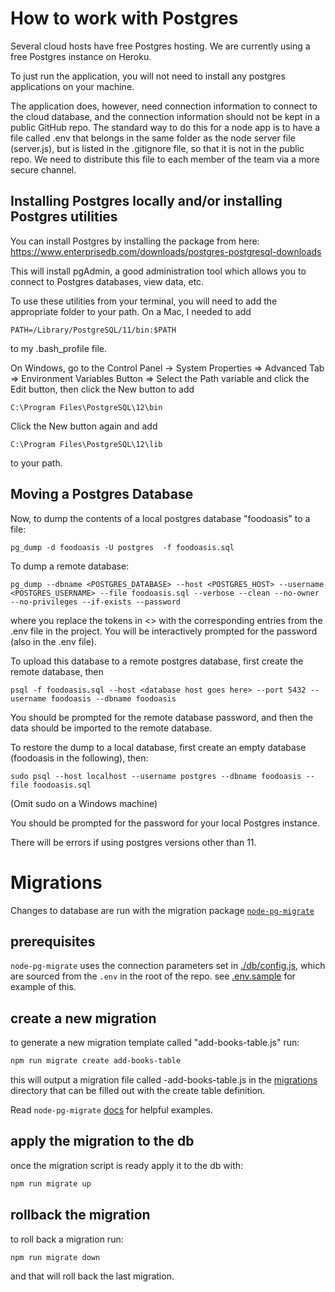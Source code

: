 # How to work with Postgres

Several cloud hosts have free Postgres hosting. We are currently using a free
Postgres instance on Heroku.

To just run the application, you will not need to install any postgres applications on your machine.

The application does, however, need connection information to connect to the cloud
database, and the connection information should not be kept in a public GitHub repo.
The standard way to do this for a node app is to have a file called .env that
belongs in the same folder as the node server file (server.js), but is listed
in the .gitignore file, so that it is not in the public repo. We need to
distribute this file to each member of the team via a more secure channel.

## Installing Postgres locally and/or installing Postgres utilities

You can install Postgres by installing the package from here:
https://www.enterprisedb.com/downloads/postgres-postgresql-downloads

This will install pgAdmin, a good administration tool which allows you to connect
to Postgres databases, view data, etc.

To use these utilities from your terminal, you will need to add the appropriate folder to
your path. On a Mac, I needed to add

```
PATH=/Library/PostgreSQL/11/bin:$PATH
```

to my .bash_profile file.

On Windows, go to the Control Panel -> System Properties => Advanced Tab => Environment Variables Button => Select the Path variable and click the Edit button, then click the New button to add

```
C:\Program Files\PostgreSQL\12\bin
```

Click the New button again and add

```
C:\Program Files\PostgreSQL\12\lib
```

to your path.

## Moving a Postgres Database

Now, to dump the contents of a local postgres database "foodoasis" to a file:

```
pg_dump -d foodoasis -U postgres  -f foodoasis.sql
```

To dump a remote database:

```
pg_dump --dbname <POSTGRES_DATABASE> --host <POSTGRES_HOST> --username <POSTGRES_USERNAME> --file foodoasis.sql --verbose --clean --no-owner --no-privileges --if-exists --password
```

where you replace the tokens in <> with the corresponding entries from the .env file in the project. You will be interactively prompted for the password (also in the .env file).

To upload this database to a remote postgres database, first create the remote database, then

```
psql -f foodoasis.sql --host <database host goes here> --port 5432 --username foodoasis --dbname foodoasis
```

You should be prompted for the remote database password, and then the data should be imported to the remote
database.

To restore the dump to a local database, first create an empty database (foodoasis in the following), then:

```
sudo psql --host localhost --username postgres --dbname foodoasis --file foodoasis.sql
```

(Omit sudo on a Windows machine)

You should be prompted for the password for your local Postgres instance.

There will be errors if using postgres versions other than 11.

# Migrations

Changes to database are run with the migration package
[`node-pg-migrate`](https://salsita.github.io/node-pg-migrate/#/)

## prerequisites
`node-pg-migrate` uses the connection parameters set in
[./db/config.js](./db/config.js), which are sourced from the `.env` in the root
of the repo. see [.env.sample](.env.sample) for example of this.

## create a new migration
to generate a new migration template called "add-books-table.js" run:

```bash
npm run migrate create add-books-table
```

this will output a migration file called <timestamp>-add-books-table.js in the
[migrations](./migrations) directory that can be filled out with the create
table definition.

Read `node-pg-migrate`
[docs](https://salsita.github.io/node-pg-migrate/#/migrations) for helpful
examples.

## apply the migration to the db
once the migration script is ready apply it to the db with:

```bash
npm run migrate up
```

## rollback the migration
to roll back a migration run:

```bash
npm run migrate down
```

and that will roll back the last migration.
